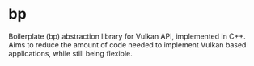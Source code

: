 # bp
Boilerplate (bp) abstraction library for Vulkan API, implemented in C++. Aims to reduce the amount of code needed to implement Vulkan based applications, while still being flexible.
